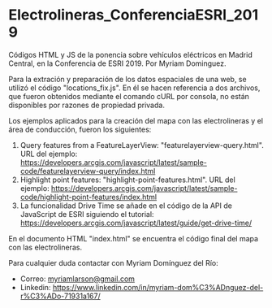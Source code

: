 # Electrolineras_ConferenciaESRI_2019
Códigos HTML y JS de la ponencia sobre vehículos eléctricos en Madrid Central, en la Conferencia de ESRI 2019. Por Myriam Dominguez.

Para la extración y preparación de los datos espaciales de una web, se utilizó el código "locations_fix.js". En él se hacen referencia a dos archivos, que fueron obtenidos mediante el comando cURL por consola, no están disponibles por razones de propiedad privada.

Los ejemplos aplicados para la creación del mapa con las electrolineras y el área de conducción, fueron los siguientes:
1. Query features from a FeatureLayerView: "featurelayerview-query.html". URL del ejemplo: https://developers.arcgis.com/javascript/latest/sample-code/featurelayerview-query/index.html
2. Highlight point features: "highlight-point-features.html". URL del ejemplo: https://developers.arcgis.com/javascript/latest/sample-code/highlight-point-features/index.html
3. La funcionalidad Drive Time se añade en el código de la API de JavaScript de ESRI siguiendo el tutorial: https://developers.arcgis.com/javascript/latest/guide/get-drive-time/

En el documento HTML "index.html" se encuentra el código final del mapa con las electrolineras.

Para cualquier duda contactar con Myriam Domínguez del Río:
- Correo: myriamlarson@gmail.com
- Linkedin: https://www.linkedin.com/in/myriam-dom%C3%ADnguez-del-r%C3%ADo-71931a167/
